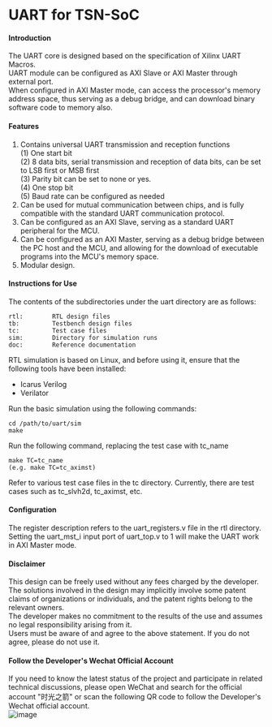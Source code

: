 # UART for TSN-SoC

#### Introduction

The UART core is designed based on the specification of Xilinx UART Macros. <br>
UART module can be configured as AXI Slave or AXI Master through external port. <br>
When configured in AXI Master mode, can access the processor's memory address space, thus serving as a debug bridge, and can download binary software code to memory also. <br>

#### Features 

1. Contains universal UART transmission and reception functions<br> 
    (1) One start bit<br>
    (2) 8 data bits, serial transmission and reception of data bits, can be set to LSB first or MSB first<br>
    (3) Parity bit can be set to none or yes.<br>
    (4) One stop bit<br>
    (5) Baud rate can be configured as needed<br>
2.  Can be used for mutual communication between chips, and is fully compatible with the standard UART communication protocol. 
3.  Can be configured as an AXI Slave, serving as a standard UART peripheral for the MCU.
4.  Can be configured as an AXI Master, serving as a debug bridge between the PC host and the MCU, and allowing for the download of executable programs into the MCU's memory space.
5.  Modular design.

####  Instructions for Use

The contents of the subdirectories under the uart directory are as follows: 
```
rtl:        RTL design files
tb:         Testbench design files
tc:         Test case files
sim:        Directory for simulation runs
doc:        Reference documentation
```

RTL simulation is based on Linux, and before using it, ensure that the following tools have been installed: 

* Icarus Verilog 
* Verilator 

Run the basic simulation using the following commands:
```
cd /path/to/uart/sim 
make 
```
Run the following command, replacing the test case with tc_name
```
make TC=tc_name 
(e.g. make TC=tc_aximst)
```
Refer to various test case files in the tc directory. Currently, there are test cases such as tc_slvh2d, tc_aximst, etc. <br>

####  Configuration

The register description refers to the uart_registers.v file in the rtl directory.<br>
Setting the uart_mst_i input port of uart_top.v to 1 will make the UART work in AXI Master mode.<br>


#### Disclaimer

This design can be freely used without any fees charged by the developer. <br>
The solutions involved in the design may implicitly involve some patent claims of organizations or individuals, and the patent rights belong to the relevant owners. <br>
The developer makes no commitment to the results of the use and assumes no legal responsibility arising from it. <br>
Users must be aware of and agree to the above statement. If you do not agree, please do not use it. <br>

#### Follow the Developer's Wechat Official Account
If you need to know the latest status of the project and participate in related technical discussions, please open WeChat and search for the official account "时光之箭" or scan the following QR code to follow the Developer's Wechat official account. <br>
![image](https://open.weixin.qq.com/qr/code?username=Arrow-of-Time-zd "时光之箭")
